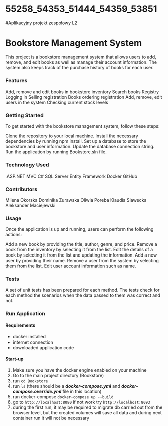 # 55258_54353_51444_54359_53851
#Aplikacyjny projekt zespołowy L2

# Bookstore Management System
This project is a bookstore management system that allows users to add, remove, and edit books as well as manage their account information. The system also keeps track of the purchase history of books for each user.

### Features
Add, remove and edit books in bookstore inventory
Search books
Registry
Logging in
Selling registration
Books ordering registration
Add, remove, edit users in the system
Checking current stock levels

### Getting Started
To get started with the bookstore management system, follow these steps:

Clone the repository to your local machine.
Install the necessary dependencies by running npm install.
Set up a database to store the bookstore and user information.
Update the database connection string.
Run the application by running Bookstore.sln file.

### Technology Used
.ASP.NET MVC
C#
SQL Server
Entity Framework
Docker
GitHub

### Contributors
Milena Okorska
Dominika Zurawska
Oliwia Poreba
Klaudia Slawecka
Aleksander Maciejewski

### Usage
Once the application is up and running, users can perform the following actions:

Add a new book by providing the title, author, genre, and price.
Remove a book from the inventory by selecting it from the list.
Edit the details of a book by selecting it from the list and updating the information.
Add a new user by providing their name.
Remove a user from the system by selecting them from the list.
Edit user account information such as name.

### Tests
A set of unit tests has been prepared for each method. The tests check for each method the scenarios when the data passed to them was correct and not.


### Run Application

#### Requirements
* docker installed
* internet connection
* downloaded application code

#### Start-up
1. Make sure you have the docker engine enabled on your machine
2. Go to the main project directory (Bookstore)
3. run `cd Bookstore`
4. run  `ls`  (there should be a ***docker-compose.yml*** and ***docker-compose.override.yml*** file in this location)
5. run  docker-compose `docker-compose up --build`
6. go to `http://localhost:8080` if not work try `http://localhost:8093`
7. during the first run, it may be required to migrate db carried out from the browser level, but the created volumes will save all data and during next container run it will not be necessary
